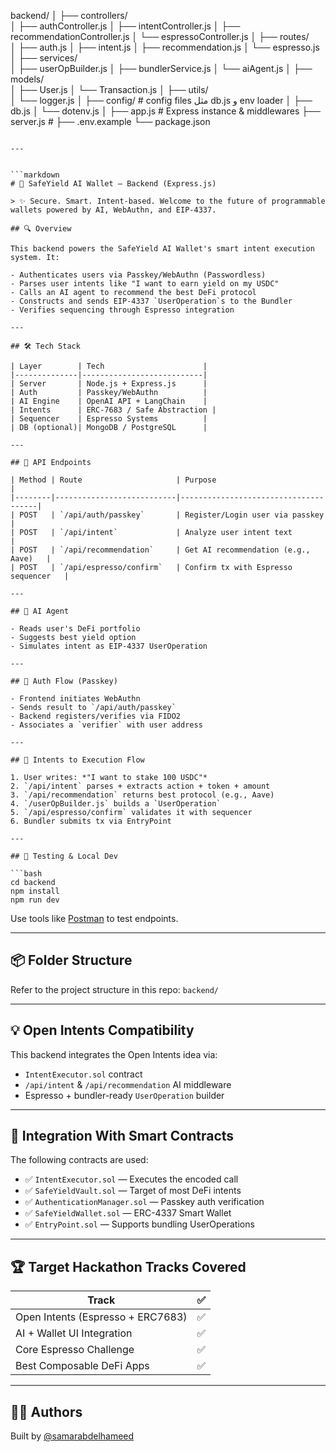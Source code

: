 backend/
│
├── controllers/  
│ ├── authController.js
│ ├── intentController.js
│ ├── recommendationController.js
│ └── espressoController.js
│
├── routes/  
│ ├── auth.js
│ ├── intent.js
│ ├── recommendation.js
│ └── espresso.js
│
├── services/  
│ ├── userOpBuilder.js
│ ├── bundlerService.js
│ └── aiAgent.js
│
├── models/  
│ ├── User.js
│ └── Transaction.js
│
├── utils/  
│ └── logger.js
│
├── config/ # config files مثل db.js و env loader
│ ├── db.js
│ └── dotenv.js
│
├── app.js # Express instance & middlewares
├── server.js #
├── .env.example
└── package.json

````

---


```markdown
# 🧠 SafeYield AI Wallet — Backend (Express.js)

> ✨ Secure. Smart. Intent-based. Welcome to the future of programmable wallets powered by AI, WebAuthn, and EIP-4337.

## 🔍 Overview

This backend powers the SafeYield AI Wallet's smart intent execution system. It:

- Authenticates users via Passkey/WebAuthn (Passwordless)
- Parses user intents like "I want to earn yield on my USDC"
- Calls an AI agent to recommend the best DeFi protocol
- Constructs and sends EIP-4337 `UserOperation`s to the Bundler
- Verifies sequencing through Espresso integration

---

## 🛠️ Tech Stack

| Layer        | Tech                      |
|--------------|---------------------------|
| Server       | Node.js + Express.js      |
| Auth         | Passkey/WebAuthn          |
| AI Engine    | OpenAI API + LangChain    |
| Intents      | ERC-7683 / Safe Abstraction |
| Sequencer    | Espresso Systems          |
| DB (optional)| MongoDB / PostgreSQL      |

---

## 🧭 API Endpoints

| Method | Route                     | Purpose                              |
|--------|---------------------------|--------------------------------------|
| POST   | `/api/auth/passkey`       | Register/Login user via passkey      |
| POST   | `/api/intent`             | Analyze user intent text             |
| POST   | `/api/recommendation`     | Get AI recommendation (e.g., Aave)   |
| POST   | `/api/espresso/confirm`   | Confirm tx with Espresso sequencer   |

---

## 🧠 AI Agent

- Reads user's DeFi portfolio
- Suggests best yield option
- Simulates intent as EIP-4337 UserOperation

---

## 🔐 Auth Flow (Passkey)

- Frontend initiates WebAuthn
- Sends result to `/api/auth/passkey`
- Backend registers/verifies via FIDO2
- Associates a `verifier` with user address

---

## 🔄 Intents to Execution Flow

1. User writes: *"I want to stake 100 USDC"*
2. `/api/intent` parses + extracts action + token + amount
3. `/api/recommendation` returns best protocol (e.g., Aave)
4. `/userOpBuilder.js` builds a `UserOperation`
5. `/api/espresso/confirm` validates it with sequencer
6. Bundler submits tx via EntryPoint

---

## 🧪 Testing & Local Dev

```bash
cd backend
npm install
npm run dev
````

Use tools like [Postman](https://www.postman.com/) to test endpoints.

---

## 📦 Folder Structure

Refer to the project structure in this repo: `backend/`

---

## 💡 Open Intents Compatibility

This backend integrates the Open Intents idea via:

- `IntentExecutor.sol` contract
- `/api/intent` & `/api/recommendation` AI middleware
- Espresso + bundler-ready `UserOperation` builder

---

## 🧩 Integration With Smart Contracts

The following contracts are used:

- ✅ `IntentExecutor.sol` — Executes the encoded call
- ✅ `SafeYieldVault.sol` — Target of most DeFi intents
- ✅ `AuthenticationManager.sol` — Passkey auth verification
- ✅ `SafeYieldWallet.sol` — ERC-4337 Smart Wallet
- ✅ `EntryPoint.sol` — Supports bundling UserOperations

---

## 🏆 Target Hackathon Tracks Covered

| Track                             | ✅  |
| --------------------------------- | --- |
| Open Intents (Espresso + ERC7683) | ✅  |
| AI + Wallet UI Integration        | ✅  |
| Core Espresso Challenge           | ✅  |
| Best Composable DeFi Apps         | ✅  |

---

## 👩‍💻 Authors

Built by [@samarabdelhameed](https://github.com/samarabdelhameed)
